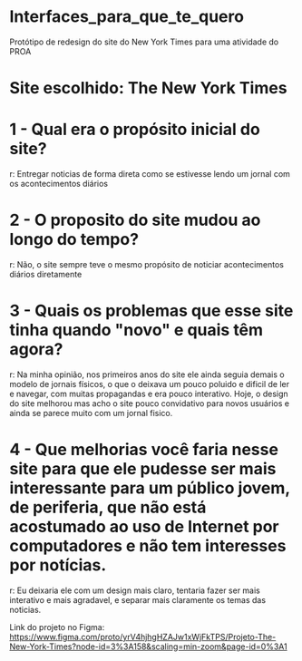 # Interfaces_para_que_te_quero
Protótipo de redesign do site do New York Times para uma atividade do PROA

# Site escolhido: The New York Times

# 1 - Qual era o propósito inicial do site?
 r: Entregar noticias de forma direta como se estivesse lendo um jornal com os acontecimentos diários

# 2 - O proposito do site mudou ao longo do tempo?
 r: Não, o site sempre teve o mesmo propósito de noticiar acontecimentos diários diretamente

# 3 - Quais os problemas que esse site tinha quando "novo" e quais têm agora? 
 r: Na minha opinião, nos primeiros anos do site ele ainda seguia demais o modelo de jornais físicos, o que o deixava um pouco poluido e dificil de ler e navegar, com muitas propagandas e era pouco interativo. Hoje, o design do site melhorou mas acho o site pouco convidativo para novos usuários e ainda se parece muito com um jornal fisico.

# 4 - Que melhorias você faria nesse site para que ele pudesse ser mais interessante para um público jovem, de periferia, que não está acostumado ao uso de Internet por computadores e não tem interesses por notícias. 

r: Eu deixaria ele com um design mais claro, tentaria fazer ser mais interativo e mais agradavel, e separar mais claramente os temas das noticias.

Link do projeto no Figma: https://www.figma.com/proto/yrV4hjhgHZAJw1xWjFkTPS/Projeto-The-New-York-Times?node-id=3%3A158&scaling=min-zoom&page-id=0%3A1
